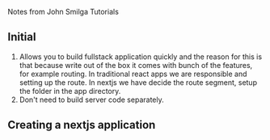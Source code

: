 Notes from John Smilga Tutorials

## Initial

1. Allows you to build fullstack application quickly and the reason for this is that because write out of the box it comes with bunch of the features, for example routing. In traditional react apps we are responsible and setting up the route. In nextjs we have decide the route segment, setup the folder in the app directory. 
2. Don't need to build server code separately.


## Creating a nextjs application

